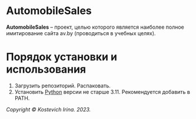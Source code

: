 # AutomobileSales 
**AutomobileSales** – проект, целью которого является наиболее полное имитирование сайта av.by (проводиться в учебных целях).

# Порядок установки и использования
1. Загрузить репозиторий. Распаковать.
2. Установить [Python](https://www.python.org/downloads/) версии не старше 3.11. Рекомендуется добавить в PATH.

_Copyright © Kostevich Irina. 2023._
